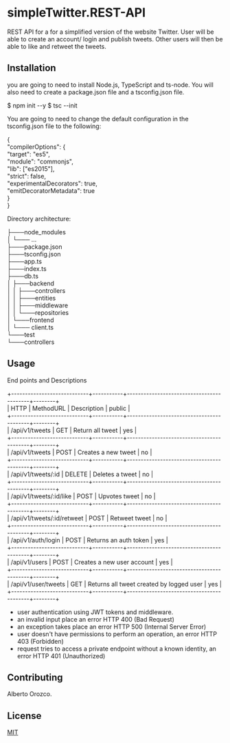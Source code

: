 # simpleTwitter.REST-API
REST API for a for a simplified version of the website Twitter. User will be able to create an account/ login and publish tweets. Other users will then be able to like and retweet the tweets.

## Installation
you are going to need to install Node.js, TypeScript and ts-node. You will also need to create a package.json file and a tsconfig.json file. 

$ npm init --y
$ tsc --init

You are going to need to change the default configuration in the tsconfig.json file to the following:

{  
 "compilerOptions": {  
   "target": "es5",  
   "module": "commonjs",  
   "lib": ["es2015"],  
   "strict": false,  
   "experimentalDecorators": true,  
   "emitDecoratorMetadata": true  
 }  
}  



Directory architecture:

├───node_modules  
│   └─── ...  
├───package.json  
├───tsconfig.json  
├───app.ts  
├───index.ts  
├───db.ts  
│   ├───backend  
│   │   ├───controllers  
│   │   ├───entities  
│   │   ├───middleware  
│   │   └───repositories  
│   └───frontend  
│       └─── client.ts  
└───test  
└───controllers




## Usage
End points and Descriptions

+----------------------------+-----------+------------------------------------------+--------+  
| HTTP                       | MethodURL | Description                              | public |  
+----------------------------+-----------+------------------------------------------+--------+  
| /api/v1/tweets             | GET       | Return all tweet                         | yes    |  
+----------------------------+-----------+------------------------------------------+--------+  
| /api/v1/tweets             | POST      | Creates a new tweet                      | no     |  
+----------------------------+-----------+------------------------------------------+--------+  
| /api/v1/tweets/:id         | DELETE    | Deletes a tweet                          | no     |  
+----------------------------+-----------+------------------------------------------+--------+  
| /api/v1/tweets/:id/like    | POST      | Upvotes tweet                            | no     |  
+----------------------------+-----------+------------------------------------------+--------+  
| /api/v1/tweets/:id/retweet | POST      | Retweet tweet                            | no     |  
+----------------------------+-----------+------------------------------------------+--------+  
| /api/v1/auth/login         | POST      | Returns an auth token                    | yes    |  
+----------------------------+-----------+------------------------------------------+--------+  
| /api/v1/users              | POST      | Creates a new user account               | yes    |  
+----------------------------+-----------+------------------------------------------+--------+  
| /api/v1/user/tweets        | GET       | Returns all tweet created by logged user | yes    |  
+----------------------------+-----------+------------------------------------------+--------+  
  

* user authentication using JWT tokens and middleware.
* an invalid input place an error HTTP 400 (Bad Request) 
* an exception takes place an error HTTP 500 (Internal Server Error)  
* user doesn't have permissions to perform an operation, an error HTTP 403 (Forbidden)
* request tries to access a private endpoint without a known identity, an error HTTP 401 (Unauthorized)


## Contributing
Alberto Orozco.

## License
[MIT](https://choosealicense.com/licenses/mit/)
